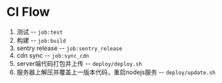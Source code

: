 # CI Flow

1. 测试 -- `job:test`
2. 构建 -- `job:build`
3. sentry release -- `job:sentry_release`
4. cdn sync -- `job:sync_cdn`
5. server端代码打包并上传 -- `deploy/deploy.sh`
6. 服务器上解压并覆盖上一版本代码，重启nodejs服务 -- `deploy/update.sh`
